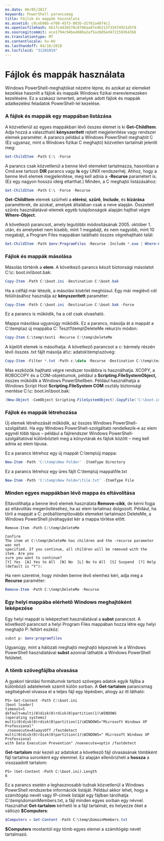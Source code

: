 ```yaml
---
ms.date: 06/05/2017
keywords: PowerShell parancsmag
title: Fájlok és mappák használata
ms.assetid: c0ceb96b-e708-45f3-803b-d1f61a48f4c1
ms.openlocfilehash: 6b1fcd438570c8708aa87e4b213f33474921d5f8
ms.sourcegitcommit: ece1794c94be4880a2af5a2605ed4721593643b6
ms.translationtype: MT
ms.contentlocale: hu-HU
ms.lasthandoff: 04/16/2018
ms.locfileid: "31201019"
---
```

# <a name="working-with-files-and-folders"></a>Fájlok és mappák használata

Windows PowerShell-meghajtókat nézetre lépne, és azokat az elemeket kezelése hasonlít a fájlok és mappák Windows fizikai merevlemezeken kezelésére. Ez a szakasz ismerteti, amelyek adott fájlok és mappák adatkezelési feladatok PowerShell-lel kezelése.

### <a name="listing-all-the-files-and-folders-within-a-folder"></a>A fájlok és mappák egy mappában listázása

A közvetlenül az egyes mappákban lévő összes elemet is ki **Get-ChildItem**. Adja hozzá a választható **kényszerített** rejtett megjelenítése vagy rendszer elemek paraméter. A parancs például a Windows PowerShell meghajtót C (Ez ugyanaz, mint a Windows fizikai C meghajtó) közvetlen tartalmát jeleníti meg:

```powershell
Get-ChildItem -Path C:\ -Force
```

A parancs csak közvetlenül a benne lévő elemeket tartalmazza, hasonlóan a Cmd.exe tartozó **DIR** parancs vagy **ls** egy UNIX rendszerhéj. Ahhoz, hogy a benne lévő elemek megjelenítése, meg kell adnia a **-Recurse** paramétert is. (Ez egy nagyon hosszú ideig eltarthat.) Minden, a C meghajtó listázásához:

```powershell
Get-ChildItem -Path C:\ -Force -Recurse
```

**Get-ChildItem** elemek szűrheti a **elérési**, **szűrő**, **Include**, és **kizárása** paraméterek, de azokat, amelyek általában csak a neve alapján. Összetett szűrés használatával-elemek egyéb tulajdonságok alapján hajthat végre **Where-Object**.

A következő parancsot, amely legutóbbi módosításának 2005. október 1. után, és amelyeket nem kisebb, mint 1 megabájt, és nem nagyobb, mint 10 megabájt, a Program Files mappában található összes végrehajtható talál:

```powershell
Get-ChildItem -Path $env:ProgramFiles -Recurse -Include *.exe | Where-Object -FilterScript {($_.LastWriteTime -gt '2005-10-01') -and ($_.Length -ge 1mb) -and ($_.Length -le 10mb)}
```

### <a name="copying-files-and-folders"></a>Fájlok és mappák másolása

Másolás történik a **elem**. A következő parancs készít biztonsági másolatot C:\\c: boot.ini\\boot.bak:

```powershell
Copy-Item -Path C:\boot.ini -Destination C:\boot.bak
```

Ha a célfájl már létezik, a másolási kísérlet meghiúsul. Egy már meglévő cél felülírásához használja az **kényszerített** paraméter:

```powershell
Copy-Item -Path C:\boot.ini -Destination C:\boot.bak -Force
```

Ez a parancs is működik, ha a cél csak olvasható.

Mappa másolása ugyanúgy működik. Ez a parancs, másolja át a mappát a C:\\temp\\az új mappába C: Teszt1\\temp\\DeleteMe rekurzív módon:

```powershell
Copy-Item C:\temp\test1 -Recurse C:\temp\DeleteMe
```

A kijelölt elemek is másolhatja. A következő parancsot a c: bármely részén lévő összes .txt fájlt másolja át\\c: adatok\\temp\\szöveg:

```powershell
Copy-Item -Filter *.txt -Path c:\data -Recurse -Destination C:\temp\text
```

Más eszközök hajtható végre rendszer továbbra is használhatja. XCOPY, a ROBOCOPY és a COM-objektumok, például a **Scripting.FileSystemObject,** összes működik a Windows PowerShellben. Például használhatja a Windows Script Host **Scripting.FileSystem COM** osztály biztonsági mentése C:\\c: boot.ini\\boot.bak:

```powershell
(New-Object -ComObject Scripting.FileSystemObject).CopyFile('C:\boot.ini', 'C:\boot.bak')
```

### <a name="creating-files-and-folders"></a>Fájlok és mappák létrehozása

Új elemek létrehozását működik, az összes Windows PowerShell-szolgáltató. Ha egy Windows PowerShell-szolgáltató rendelkezik-e az elem egynél több típus – például a fájlrendszer Windows PowerShell-szolgáltatóval különbözteti meg a könyvtárak és fájlok között – meg kell adnia az elem típusa.

Ez a parancs létrehoz egy új mappát C:\\temp\\új mappa:

```powershell
New-Item -Path 'C:\temp\New Folder' -ItemType Directory
```

Ez a parancs létrehoz egy üres fájlt C:\\temp\\új mappa\\file.txt

```powershell
New-Item -Path 'C:\temp\New Folder\file.txt' -ItemType File
```

### <a name="removing-all-files-and-folders-within-a-folder"></a>Minden egyes mappákban lévő mappa és eltávolítása

Eltávolíthatja a benne lévő elemek használata **Remove-cikk**, de kérni fogja az eltávolítás megerősítéséhez, ha az elem tartalmaz dolgozott. Például, ha törli a mappát a C: próbál\\temp\\további elemeket tartalmazó DeleteMe, a Windows PowerShell jóváhagyást kér a mappa törlése előtt:

```
Remove-Item -Path C:\temp\DeleteMe

Confirm
The item at C:\temp\DeleteMe has children and the -recurse parameter was not
specified. If you continue, all children will be removed with the item. Are you
sure you want to continue?
[Y] Yes  [A] Yes to All  [N] No  [L] No to All  [S] Suspend  [?] Help
(default is "Y"):
```

Ha nem szeretné, hogy minden benne lévő elemhez kéri, adja meg a **Recurse** paraméter:

```powershell
Remove-Item -Path C:\temp\DeleteMe -Recurse
```

### <a name="mapping-a-local-folder-as-a-windows-accessible-drive"></a>Egy helyi mappába elérhető Windows meghajtóként leképezése

Egy helyi mappát is leképezheti használatával a **subst** parancsot. A következő parancsot a helyi Program Files mappában hozza létre egy helyi meghajtó P: feltört eszköz:

```powershell
subst p: $env:programfiles
```

Ugyanúgy, mint a hálózati meghajtó meghajtó képeznek le a Windows PowerShell használatával **subst** azonnal láthatók a Windows PowerShell felületet.

### <a name="reading-a-text-file-into-an-array"></a>A tömb szövegfájlba olvasása

A gyakori tárolási formátumok tartozó szöveges adatok egyik fájlba a különböző adatelemek számít külön sorban. A **Get-tartalom** parancsmag segítségével olvassa el a teljes fájl egy lépésben, ahogy az itt látható:

```
PS> Get-Content -Path C:\boot.ini
[boot loader]
timeout=5
default=multi(0)disk(0)rdisk(0)partition(1)\WINDOWS
[operating systems]
multi(0)disk(0)rdisk(0)partition(1)\WINDOWS="Microsoft Windows XP Professional"
 /noexecute=AlwaysOff /fastdetect
multi(0)disk(0)rdisk(0)partition(1)\WINDOWS=" Microsoft Windows XP Professional
with Data Execution Prevention" /noexecute=optin /fastdetect
```

**Get-tartalom** már kezeli az adatokat a következő fájl olvasásának tömbként fájl tartalma soronként egy elemmel. Ez alapján ellenőrizheti a **hossza** a visszaadott tartalom:

```
PS> (Get-Content -Path C:\boot.ini).Length
6
```

Ez a parancs esetén a leghasznosabb tudnak közvetlenül a Windows PowerShell rendszerbe információk listáját. Például akkor lehet, hogy a számítógép nevét vagy IP-címek listáját egy fájlban tárolhatja C:\\temp\\domainMembers.txt, a fájl minden egyes sorban egy névvel. Használhat **Get-tartalom** kérhető le a fájl tartalmát, és helyezze őket a változó **$Computers**:

```powershell
$Computers = Get-Content -Path C:\temp\DomainMembers.txt
```

**$Computers** mostantól egy tömb egyes elemei a számítógép nevét tartalmazó.
